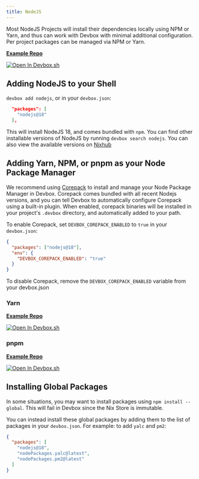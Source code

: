 ```yaml
---
title: NodeJS
---
```


Most NodeJS Projects will install their dependencies locally using NPM or Yarn, and thus can work with Devbox with minimal additional configuration. Per project packages can be managed via NPM or Yarn.

[**Example Repo**](https://github.com/jetify-com/devbox/tree/main/examples/development/nodejs)

[![Open In Devbox.sh](https://jetify.com/img/devbox/open-in-devbox.svg)](https://devbox.sh/open/templates/node-npm)

## Adding NodeJS to your Shell

`devbox add nodejs`, or in your `devbox.json`:

```json
  "packages": [
    "nodejs@18"
  ],
```

This will install NodeJS 18, and comes bundled with `npm`. You can find other installable versions of NodeJS by running `devbox search nodejs`. You can also view the available versions on [Nixhub](https://www.nixhub.io/packages/nodejs)

## Adding Yarn, NPM, or pnpm as your Node Package Manager

We recommend using [Corepack](https://github.com/nodejs/corepack/) to install and manage your Node Package Manager in Devbox. Corepack comes bundled with all recent Nodejs versions, and you can tell Devbox to automatically configure Corepack using a built-in plugin. When enabled, corepack binaries will be installed in your project's `.devbox` directory, and automatically added to your path.

To enable Corepack, set `DEVBOX_COREPACK_ENABLED` to `true` in your `devbox.json`:

```json
{
  "packages": ["nodejs@18"],
  "env": {
    "DEVBOX_COREPACK_ENABLED": "true"
  }
}
```

To disable Corepack, remove the `DEVBOX_COREPACK_ENABLED` variable from your devbox.json

### Yarn

[**Example Repo**](https://github.com/jetify-com/devbox/tree/main/examples/development/nodejs/nodejs-yarn)

[![Open In Devbox.sh](https://jetify.com/img/devbox/open-in-devbox.svg)](https://devbox.sh/open/templates/node-yarn)

### pnpm

[**Example Repo**](https://github.com/jetify-com/devbox/tree/main/examples/development/nodejs/nodejs-pnpm)

[![Open In Devbox.sh](https://jetify.com/img/devbox/open-in-devbox.svg)](https://devbox.sh/open/templates/node-pnpm)

## Installing Global Packages

In some situations, you may want to install packages using `npm install --global`. This will fail in Devbox since the Nix Store is immutable.

You can instead install these global packages by adding them to the list of packages in your `devbox.json`. For example: to add `yalc` and `pm2`:

```json
{
  "packages": [
    "nodejs@18",
    "nodePackages.yalc@latest",
    "nodePackages.pm2@latest"
  ]
}
```
